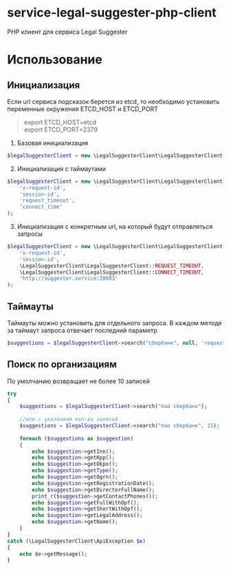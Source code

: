 # service-legal-suggester-php-client
PHP клиент для сервиса Legal Suggester

# Использование

## Инициализация
Если url сервиса подсказок берется из etcd, то необходимо установить переменные окружения ETCD_HOST и ETCD_PORT
> export ETCD_HOST=etcd  
export ETCD_PORT=2379

1. Базовая инициализация
```php
$legalSuggesterClient = new \LegalSuggesterClient\LegalSuggesterClient('x-request-id', 'session-id');
```

2. Инициализация с таймаутами
```php
$legalSuggesterClient = new \LegalSuggesterClient\LegalSuggesterClient(
    'x-request-id', 
    'session-id', 
    'request_timeout', 
    'connect_time'
);
```

3. Инициализация с конкретным url, на который будут отправляться запросы
```php
$legalSuggesterClient = new \LegalSuggesterClient\LegalSuggesterClient(
    'x-request-id', 
    'session-id', 
    \LegalSuggesterClient\LegalSuggesterClient::REQUEST_TIMEOUT, 
    \LegalSuggesterClient\LegalSuggesterClient::CONNECT_TIMEOUT, 
    'http://suggester.service:20003'
);
```

## Таймауты
Таймауты можно установить для отдельного запроса. В каждом методе за таймаут запроса отвечает последний параметр
```php
$suggestions = $legalSuggesterClient->search("сбербанк", null, 'request_timeout');
```

## Поиск по организациям
По умолчанию возвращает не более 10 записей
```php
try
{
    $suggestions = $legalSuggesterClient->search("пао сбербанк");
    
    //или с указанием кол-ва записей
    $suggestions = $legalSuggesterClient->search("пао сбербанк", 15);
    
    foreach ($suggestions as $suggestion)
    {
        echo $suggestion->getInn();
        echo $suggestion->getKpp();
        echo $suggestion->getOkpo();
        echo $suggestion->getType();
        echo $suggestion->getOgrn();
        echo $suggestion->getRegistrationDate();
        echo $suggestion->getDirectorFullName();
        print_r($suggestion->getContactPhones());
        echo $suggestion->getFullWithOpf();
        echo $suggestion->getShortWithOpf();
        echo $suggestion->getLegalAddress();
        echo $suggestion->getName();
    }
}
catch (\LegalSuggesterClient\ApiException $e)
{
    echo $e->getMessage();
}
```